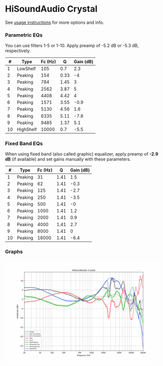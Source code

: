 # HiSoundAudio Crystal
See [usage instructions](https://github.com/jaakkopasanen/AutoEq#usage) for more options and info.

### Parametric EQs
You can use filters 1-5 or 1-10. Apply preamp of -5.2 dB or -5.3 dB, respectively.

|   # | Type      |   Fc (Hz) |    Q |   Gain (dB) |
|-----|-----------|-----------|------|-------------|
|   1 | LowShelf  |       105 | 0.7  |         2.3 |
|   2 | Peaking   |       154 | 0.33 |        -4   |
|   3 | Peaking   |       784 | 1.45 |         3   |
|   4 | Peaking   |      2562 | 3.87 |         5   |
|   5 | Peaking   |      4408 | 4.42 |         4   |
|   6 | Peaking   |      1571 | 3.55 |        -0.9 |
|   7 | Peaking   |      5130 | 4.56 |         1.6 |
|   8 | Peaking   |      6335 | 5.11 |        -7.8 |
|   9 | Peaking   |      9485 | 1.37 |         5.1 |
|  10 | HighShelf |     10000 | 0.7  |        -5.5 |

### Fixed Band EQs
When using fixed band (also called graphic) equalizer, apply preamp of **-2.9 dB** (if available) and set gains manually with these parameters.

|   # | Type    |   Fc (Hz) |    Q |   Gain (dB) |
|-----|---------|-----------|------|-------------|
|   1 | Peaking |        31 | 1.41 |         1.5 |
|   2 | Peaking |        62 | 1.41 |        -0.3 |
|   3 | Peaking |       125 | 1.41 |        -2.7 |
|   4 | Peaking |       250 | 1.41 |        -3.5 |
|   5 | Peaking |       500 | 1.41 |        -0   |
|   6 | Peaking |      1000 | 1.41 |         1.2 |
|   7 | Peaking |      2000 | 1.41 |         0.9 |
|   8 | Peaking |      4000 | 1.41 |         2.7 |
|   9 | Peaking |      8000 | 1.41 |         0   |
|  10 | Peaking |     16000 | 1.41 |        -6.4 |

### Graphs
![](./HiSoundAudio%20Crystal.png)
